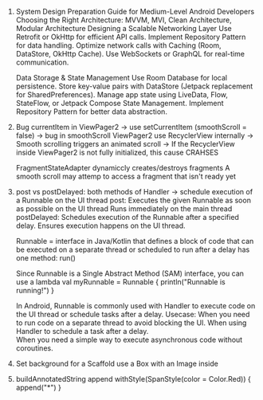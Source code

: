 1. System Design Preparation Guide for Medium-Level Android Developers
	Choosing the Right Architecture: MVVM, MVI, Clean Architecture, Modular Architecture
	Designing a Scalable Networking Layer
		Use Retrofit or OkHttp for efficient API calls.
		Implement Repository Pattern for data handling.
		Optimize network calls with Caching (Room, DataStore, OkHttp Cache).
		Use WebSockets or GraphQL for real-time communication.

	Data Storage & State Management
		Use Room Database for local persistence.
		Store key-value pairs with DataStore (Jetpack replacement for SharedPreferences).
		Manage app state using LiveData, Flow, StateFlow, or Jetpack Compose State Management.
		Implement Repository Pattern for better data abstraction.


2. Bug currentItem in ViewPager2 -> use setCurrentItem (smoothScroll = false) -> bug in smoothScroll
	ViewPager2 use RecyclerView internally
	-> Smooth scrolling triggers an animated scroll
	-> If the RecyclerView inside ViewPager2 is not fully initialized, this cause CRAHSES

	FragmentStateAdapter dynamiccly creates/destroys fragments
	A smooth scroll may attemp to access a fragment that isn't ready yet
	

3. post vs postDelayed: both methods of Handler -> schedule execution of a Runnable on the UI thread
	post:
		Executes the given Runnable as soon as possible on the UI thread
		Runs immediately on the main thread
	postDelayed:
		Schedules execution of the Runnable after a specified delay.
		Ensures execution happens on the UI thread.
		

	Runnable = interface in Java/Kotlin that defines a block of code that can be executed on a separate thread or 
		scheduled to run after a delay
		has one method: run()

	Since Runnable is a Single Abstract Method (SAM) interface, you can use a lambda
		val myRunnable = Runnable {
    			println("Runnable is running!")
		}

	In Android, Runnable is commonly used with Handler to execute code on the UI thread or schedule tasks after a delay.
	Usecase: 
		When you need to run code on a separate thread to avoid blocking the UI.
		When using Handler to schedule a task after a delay.		
		When you need a simple way to execute asynchronous code without coroutines.

4. Set background for a Scaffold
	use a Box with an Image inside

5. buildAnnotatedString
	append
	withStyle(SpanStyle(color = Color.Red)) {
                                    append("*")
                                }
	